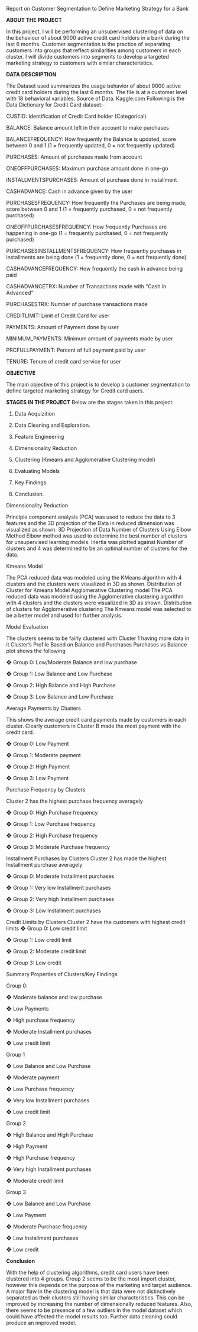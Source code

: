 Report on Customer Segmentation to Define Marketing Strategy  for a Bank

**ABOUT THE PROJECT**

In this project, I will be performing an unsupervised clustering of data on the behaviour of  about 9000 active credit card holders in a bank during the last 6 months. Customer segmentation is the practice of separating customers into groups that reflect similarities among  customers in each cluster. I will divide customers into segments to develop a targeted marketing  strategy to customers with similar characteristics.

**DATA DESCRIPTION**

The Dataset used summarizes the usage behavior of about 9000 active credit card holders 
during the last 6 months. The file is at a customer level with 18 behavioral variables.
Source of Data: Kaggle.com
Following is the Data Dictionary for Credit Card dataset:-

CUSTID: Identification of Credit Card holder (Categorical)

BALANCE: Balance amount left in their account to make purchases 

BALANCEFREQUENCY: How frequently the Balance is updated, score between 0 and 1 (1 
= frequently updated, 0 = not frequently updated)

PURCHASES: Amount of purchases made from account

ONEOFFPURCHASES: Maximum purchase amount done in one-go

INSTALLMENTSPURCHASES: Amount of purchase done in installment

CASHADVANCE: Cash in advance given by the user

PURCHASESFREQUENCY: How frequently the Purchases are being made, score between 0 
and 1 (1 = frequently purchased, 0 = not frequently purchased)

ONEOFFPURCHASESFREQUENCY: How frequently Purchases are happening in one-go (1 
= frequently purchased, 0 = not frequently purchased)

PURCHASESINSTALLMENTSFREQUENCY: How frequently purchases in installments are 
being done (1 = frequently done, 0 = not frequently done)

CASHADVANCEFREQUENCY: How frequently the cash in advance being paid

CASHADVANCETRX: Number of Transactions made with "Cash in Advanced"

PURCHASESTRX: Number of purchase transactions made

CREDITLIMIT: Limit of Credit Card for user

PAYMENTS: Amount of Payment done by user

MINIMUM_PAYMENTS: Minimum amount of payments made by user

PRCFULLPAYMENT: Percent of full payment paid by user

TENURE: Tenure of credit card service for user

**OBJECTIVE**

The main objective of this project is to develop a customer segmentation to define targeted 
marketing strategy for Credit card users.

**STAGES IN THE PROJECT**
Below are the stages taken in this project:

1. Data Acquizition
   
2. Data Cleaning and Exploration.
 
3. Feature Engineering 
4. Dimensionality Reduction
5. Clustering (Kmeans and Agglomerative Clustering model)
6. Evaluating Models
7. Key Findings
8. Conclusion.
   
Dimensionality Reduction

Principle component analysis (PCA) was
used to reduce the data to 3 features and the 
3D projection of the Data in reduced 
dimension was visualized as shown. 
3D Projection of Data
Number of Clusters Using Elbow Method
Elbow method was used to determine the 
best number of clusters for unsupervised 
learning models. Inertia was plotted against 
Number of clusters and 4 was determined 
to be an optimal number of clusters for the 
data.

Kmeans Model

The PCA reduced data was modeled using 
the KMeans algorithm with 4 clusters and 
the clusters were visualized in 3D as 
shown.
Distribution of Cluster for Kmeans Model
Agglomerative Clustering model
The PCA reduced data was modeled 
using the Agglomerative clustering 
algorithm with 4 clusters and the clusters 
were visualized in 3D as shown.
Distribution of clusters for Agglomerative clustering
The Kmeans model was selected to be a better model and used for further analysis.

Model Evaluation

The clusters seems to be fairly clustered 
with Cluster 1 having more data in it
Cluster’s Profile Based on Balance and Purchases
Purchases vs Balance plot shows the 
following

❖ Group 0: Low/Moderate Balance 
and low purchase

❖ Group 1: Low Balance and Low 
Purchase

❖ Group 2: High Balance and High 
Purchase

❖ Group 3: Low Balance and Low 
Purchase

Average Payments by Clusters

This shows the average credit card
payments made by customers in each 
cluster. Clearly customers in Cluster
B made the most payment with the 
credit card.

❖ Group 0: Low Payment

❖ Group 1: Moderate payment

❖ Group 2: High Payment

❖ Group 3: Low Payment

Purchase Frequency by Clusters

Cluster 2 has the highest purchase 
frequency averagely

❖ Group 0: High Purchase 
frequency

❖ Group 1: Low Purchase 
frequency

❖ Group 2: High Purchase 
frequency

❖ Group 3: Moderate Purchase 
frequency

Installment Purchases by Clusters
Cluster 2 has made the highest 
Installment purchase averagely

❖ Group 0: Moderate Installment 
purchases

❖ Group 1: Very low Installment 
purchases

❖ Group 2: Very high Installment 
purchases

❖ Group 3: Low Installment 
purchases

Credit Limits by Clusters
Cluster 2 have the customers with highest credit limits
❖ Group 0: Low credit limit

❖ Group 1: Low credit limit

❖ Group 2: Moderate credit limit

❖ Group 3: Low credit 

Summary Properties of Clusters/Key Findings

Group 0:

❖ Moderate balance and low purchase

❖ Low Payments

❖ High purchase frequency

❖ Moderate Installment purchases

❖ Low credit limit

Group 1

❖ Low Balance and Low Purchase

❖ Moderate payment

❖ Low Purchase frequency

❖ Very low Installment purchases

❖ Low credit limit

Group 2

❖ High Balance and High Purchase

❖ High Payment

❖ High Purchase frequency

❖ Very high Installment purchases

❖ Moderate credit limit

Group 3

❖ Low Balance and Low Purchase

❖ Low Payment

❖ Moderate Purchase frequency

❖ Low Installment purchases

❖ Low credit

**Conclusion**

With the help of clustering algorithms, credit card users have been clustered into 4 groups. 
Group 2 seems to be the most import cluster, however this depends on the purpose of the 
marketing and target audience.
A major flaw in the clustering model is that data were not distinctively separated as their
clusters still having similar characteristics.
This can be improved by increasing the number of dimensionally reduced features. Also, 
there seems to be presence of a few outliers in the model dataset which could have affected 
the model results too. Further data cleaning could produce an improved model.
